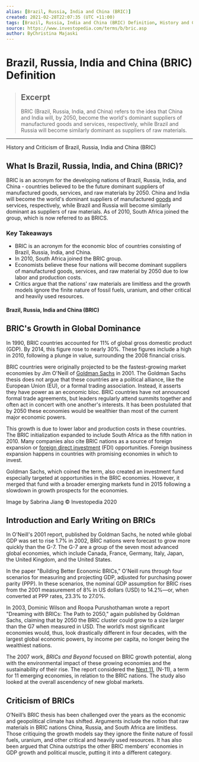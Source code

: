```yaml
---
alias: [Brazil, Russia, India and China (BRIC)]
created: 2021-02-28T22:07:35 (UTC +11:00)
tags: [Brazil, Russia, India and China (BRIC) Definition, History and Criticism of Brazil, Russia, India and China (BRIC)]
source: https://www.investopedia.com/terms/b/bric.asp
author: ByChristina Majaski
---
```


# Brazil, Russia, India and China (BRIC) Definition

> ## Excerpt
> BRIC (Brazil, Russia, India, and China) refers to the idea that China and India will, by 2050, become the world's dominant suppliers of manufactured goods and services, respectively, while Brazil and Russia will become similarly dominant as suppliers of raw materials.

---

History and Criticism of Brazil, Russia, India and China (BRIC)
## What Is Brazil, Russia, India, and China (BRIC)?

BRIC is an acronym for the developing nations of Brazil, Russia, India, and China - countries believed to be the future dominant suppliers of manufactured goods, services, and raw materials by 2050. China and India will become the world's dominant suppliers of manufactured [goods](https://www.investopedia.com/terms/c/capitalgoods.asp) and services, respectively, while Brazil and Russia will become similarly dominant as suppliers of raw materials. As of 2010, South Africa joined the group, which is now referred to as BRICS.

### Key Takeaways

-   BRIC is an acronym for the economic bloc of countries consisting of Brazil, Russia, India, and China.
-   In 2010, South Africa joined the BRIC group.
-   Economists believe these four nations will become dominant suppliers of manufactured goods, services, and raw material by 2050 due to low labor and production costs.
-   Critics argue that the nations' raw materials are limitless and the growth models ignore the finite nature of fossil fuels, uranium, and other critical and heavily used resources.

#### Brazil, Russia, India and China (BRIC)

## BRIC's Growth in Global Dominance

In 1990, BRIC countries accounted for 11% of global gross domestic product (GDP). By 2014, this figure rose to nearly 30%. These figures include a high in 2010, following a plunge in value, surrounding the 2008 financial crisis.

BRIC countries were originally projected to be the fastest-growing market economies by Jim O'Neill of [Goldman Sachs](https://www.investopedia.com/markets/quote?tvwidgetsymbol=gs) in 2001. The Goldman Sachs thesis does not argue that these countries are a political alliance, like the European Union (EU), or a formal trading association. Instead, it asserts they have power as an economic bloc. BRIC countries have not announced formal trade agreements, but leaders regularly attend summits together and often act in concert with one another's interests. It has been postulated that by 2050 these economies would be wealthier than most of the current major economic powers.

This growth is due to lower labor and production costs in these countries. The BRIC initialization expanded to include South Africa as the fifth nation in 2010. Many companies also cite BRIC nations as a source of foreign expansion or [foreign direct investment](https://www.investopedia.com/terms/f/fdi.asp) (FDI) opportunities. Foreign business expansion happens in countries with promising economies in which to invest.

Goldman Sachs, which coined the term, also created an investment fund especially targeted at opportunities in the BRIC economies. However, it merged that fund with a broader emerging markets fund in 2015 following a slowdown in growth prospects for the economies.

Image by Sabrina Jiang © Investopedia 2020

## Introduction and Early Writing on BRICs

In O'Neill's 2001 report, published by Goldman Sachs, he noted while global GDP was set to rise 1.7% in 2002, BRIC nations were forecast to grow more quickly than the G-7. The G-7 are a group of the seven most advanced global economies, which include Canada, France, Germany, Italy, Japan, the United Kingdom, and the United States.

In the paper "Building Better Economic BRICs," O'Neill runs through four scenarios for measuring and projecting GDP, adjusted for purchasing power parity (PPP). In these scenarios, the nominal GDP assumption for BRIC rises from the 2001 measurement of 8% in US dollars (USD) to 14.2%—or, when converted at PPP rates, 23.3% to 27.0%.

In 2003, Dominic Wilson and Roopa Purushothaman wrote a report "Dreaming with BRICs: The Path to 2050," again published by Goldman Sachs, claiming that by 2050 the BRIC cluster could grow to a size larger than the G7 when measured in USD. The world’s most significant economies would, thus, look drastically different in four decades, with the largest global economic powers, by income per capita, no longer being the wealthiest nations.

The 2007 work, _BRICs and Beyond_ focused on BRIC growth potential, along with the environmental impact of these growing economies and the sustainability of their rise. The report considered the [Next 11](https://www.investopedia.com/terms/n/next-eleven.asp), (N-11), a term for 11 emerging economies, in relation to the BRIC nations. The study also looked at the overall ascendency of new global markets.

## Criticism of BRICs

O’Neill’s BRIC thesis has been challenged over the years as the economic and geopolitical climate has shifted. Arguments include the notion that raw materials in BRIC nations China, Russia, and South Africa are limitless. Those critiquing the growth models say they ignore the finite nature of fossil fuels, uranium, and other critical and heavily used resources. It has also been argued that China outstrips the other BRIC members' economies in GDP growth and political muscle, putting it into a different category.
